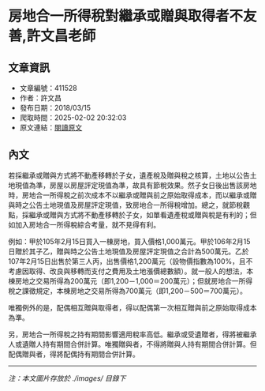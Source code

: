 # 房地合一所得稅對繼承或贈與取得者不友善,許文昌老師

## 文章資訊
- 文章編號：411528
- 作者：許文昌
- 發布日期：2018/03/15
- 爬取時間：2025-02-02 20:32:03
- 原文連結：[閱讀原文](https://real-estate.get.com.tw/Columns/detail.aspx?no=411528)

## 內文
若採繼承或贈與方式將不動產移轉於子女，遺產稅及贈與稅之核算，土地以公告土地現值為準，房屋以房屋評定現值為準，故具有節稅效果。然子女日後出售該房地時，房地合一所得稅之前次成本不以繼承或贈與前之原始取得成本，而以繼承或贈與時之公告土地現值及房屋評定現值，致房地合一所得稅增加。總之，就節稅觀點，採繼承或贈與方式將不動產移轉於子女，如單看遺產稅或贈與稅是有利的；但如加入房地合一所得稅綜合考量，就不見得有利。

例如：甲於105年2月15日買入一棟房地，買入價格1,000萬元。甲於106年2月15日贈於其子乙，贈與時之公告土地現值及房屋評定現值之合計為500萬元。乙於107年2月15日出售於第三人丙，出售價格1,200萬元（設物價指數為100%，且不考慮因取得、改良與移轉而支付之費用及土地漲價總數額）。就一般人的想法，本棟房地之交易所得為200萬元（即1,200－1,000＝200萬元）；但就房地合一所得稅之課徵規定，本棟房地之交易所得為700萬元（即1,200－500＝700萬元）。

唯獨例外的是，配偶相互贈與取得者，得以配偶第一次相互贈與前之原始取得成本為準。

另，房地合一所得稅之持有期間影響適用稅率高低。繼承或受遺贈者，得將被繼承人或遺贈人持有期間合併計算。唯獨贈與者，不得將贈與人持有期間合併計算。但配偶贈與者，得將配偶持有期間合併計算。

---
*注：本文圖片存放於 ./images/ 目錄下*
